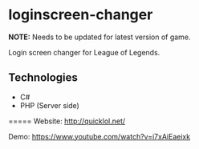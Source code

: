 # loginscreen-changer

**NOTE:** Needs to be updated for latest version of game.

Login screen changer for League of Legends.

## Technologies
* C#
* PHP (Server side)

=====
Website: http://quicklol.net/

Demo: https://www.youtube.com/watch?v=i7xAiEaeixk

